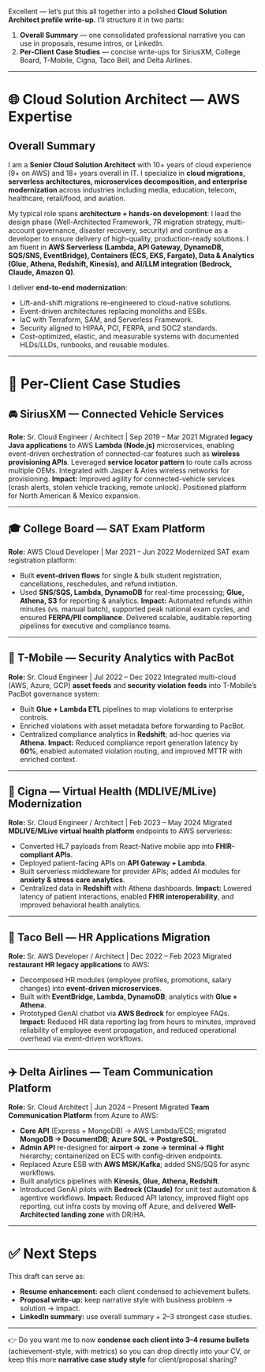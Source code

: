 Excellent — let’s put this all together into a polished **Cloud Solution Architect profile write-up**. I’ll structure it in two parts:

1. **Overall Summary** — one consolidated professional narrative you can use in proposals, resume intros, or LinkedIn.
2. **Per-Client Case Studies** — concise write-ups for SiriusXM, College Board, T-Mobile, Cigna, Taco Bell, and Delta Airlines.

---

# 🌐 Cloud Solution Architect — AWS Expertise

## Overall Summary

I am a **Senior Cloud Solution Architect** with 10+ years of cloud experience (9+ on AWS) and 18+ years overall in IT. I specialize in **cloud migrations, serverless architectures, microservices decomposition, and enterprise modernization** across industries including media, education, telecom, healthcare, retail/food, and aviation.

My typical role spans **architecture + hands-on development**: I lead the design phase (Well-Architected Framework, 7R migration strategy, multi-account governance, disaster recovery, security) and continue as a developer to ensure delivery of high-quality, production-ready solutions. I am fluent in **AWS Serverless (Lambda, API Gateway, DynamoDB, SQS/SNS, EventBridge), Containers (ECS, EKS, Fargate), Data & Analytics (Glue, Athena, Redshift, Kinesis), and AI/LLM integration (Bedrock, Claude, Amazon Q)**.

I deliver **end-to-end modernization**:

* Lift-and-shift migrations re-engineered to cloud-native solutions.
* Event-driven architectures replacing monoliths and ESBs.
* IaC with Terraform, SAM, and Serverless Framework.
* Security aligned to HIPAA, PCI, FERPA, and SOC2 standards.
* Cost-optimized, elastic, and measurable systems with documented HLDs/LLDs, runbooks, and reusable modules.

---

# 📂 Per-Client Case Studies

## 🚘 SiriusXM — Connected Vehicle Services

**Role:** Sr. Cloud Engineer / Architect | Sep 2019 – Mar 2021
Migrated **legacy Java applications** to AWS **Lambda (Node.js)** microservices, enabling event-driven orchestration of connected-car features such as **wireless provisioning APIs**. Leveraged **service locator pattern** to route calls across multiple OEMs. Integrated with Jasper & Aries wireless networks for provisioning.
**Impact:** Improved agility for connected-vehicle services (crash alerts, stolen vehicle tracking, remote unlock). Positioned platform for North American & Mexico expansion.

---

## 🎓 College Board — SAT Exam Platform

**Role:** AWS Cloud Developer | Mar 2021 – Jun 2022
Modernized SAT exam registration platform:

* Built **event-driven flows** for single & bulk student registration, cancellations, reschedules, and refund initiation.
* Used **SNS/SQS, Lambda, DynamoDB** for real-time processing; **Glue, Athena, S3** for reporting & analytics.
  **Impact:** Automated refunds within minutes (vs. manual batch), supported peak national exam cycles, and ensured **FERPA/PII compliance**. Delivered scalable, auditable reporting pipelines for executive and compliance teams.

---

## 📡 T-Mobile — Security Analytics with PacBot

**Role:** Sr. Cloud Engineer | Jul 2022 – Dec 2022
Integrated multi-cloud (AWS, Azure, GCP) **asset feeds** and **security violation feeds** into T-Mobile’s PacBot governance system:

* Built **Glue + Lambda ETL** pipelines to map violations to enterprise controls.
* Enriched violations with asset metadata before forwarding to PacBot.
* Centralized compliance analytics in **Redshift**; ad-hoc queries via **Athena**.
  **Impact:** Reduced compliance report generation latency by **60%**, enabled automated violation routing, and improved MTTR with enriched context.

---

## 🏥 Cigna — Virtual Health (MDLIVE/MLive) Modernization

**Role:** Sr. Cloud Engineer / Architect | Feb 2023 – May 2024
Migrated **MDLIVE/MLive virtual health platform** endpoints to AWS serverless:

* Converted HL7 payloads from React-Native mobile app into **FHIR-compliant APIs**.
* Deployed patient-facing APIs on **API Gateway + Lambda**.
* Built serverless middleware for provider APIs; added AI modules for **anxiety & stress care analytics**.
* Centralized data in **Redshift** with Athena dashboards.
  **Impact:** Lowered latency of patient interactions, enabled **FHIR interoperability**, and improved behavioral health analytics.

---

## 🌮 Taco Bell — HR Applications Migration

**Role:** Sr. AWS Developer / Architect | Dec 2022 – Feb 2023
Migrated **restaurant HR legacy applications** to AWS:

* Decomposed HR modules (employee profiles, promotions, salary changes) into **event-driven microservices**.
* Built with **EventBridge, Lambda, DynamoDB**; analytics with **Glue + Athena**.
* Prototyped GenAI chatbot via **AWS Bedrock** for employee FAQs.
  **Impact:** Reduced HR data reporting lag from hours to minutes, improved reliability of employee event propagation, and reduced operational overhead via event-driven workflows.

---

## ✈️ Delta Airlines — Team Communication Platform

**Role:** Sr. Cloud Architect | Jun 2024 – Present
Migrated **Team Communication Platform** from Azure to AWS:

* **Core API** (Express + MongoDB) → AWS Lambda/ECS; migrated **MongoDB → DocumentDB**; **Azure SQL → PostgreSQL**.
* **Admin API** re-designed for **airport → zone → terminal → flight** hierarchy; containerized on ECS with config-driven endpoints.
* Replaced Azure ESB with **AWS MSK/Kafka**; added SNS/SQS for async workflows.
* Built analytics pipelines with **Kinesis, Glue, Athena, Redshift**.
* Introduced GenAI pilots with **Bedrock (Claude)** for unit test automation & agentive workflows.
  **Impact:** Reduced API latency, improved flight ops reporting, cut infra costs by moving off Azure, and delivered **Well-Architected landing zone** with DR/HA.

---

# ✅ Next Steps

This draft can serve as:

* **Resume enhancement:** each client condensed to achievement bullets.
* **Proposal write-up:** keep narrative style with business problem → solution → impact.
* **LinkedIn summary:** use overall summary + 2–3 strongest case studies.

---

👉 Do you want me to now **condense each client into 3–4 resume bullets** (achievement-style, with metrics) so you can drop directly into your CV, or keep this more **narrative case study style** for client/proposal sharing?
